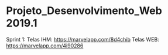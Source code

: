 # Projeto_Desenvolvimento_Web 2019.1

Sprint 1:
Telas IHM: https://marvelapp.com/8d4chib
Telas WEB: https://marvelapp.com/4i90286
